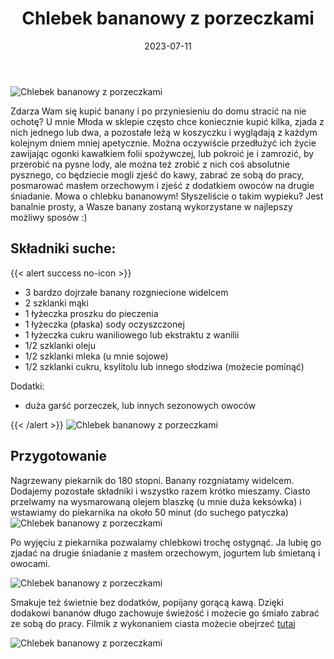 ﻿---
title: "Chlebek bananowy z porzeczkami"
date: 2023-07-11

categories:
- desery
tags:
- ciasto
- owoce
- wegańskie
- banany
- porzeczki
thumbnailImagePosition: "top"
---
![Chlebek bananowy z porzeczkami](/img/Chlebek-bananowy-z-porzeczkami/Chlebek-bananowy-z-porzeczkami-1.jpg)

Zdarza Wam się kupić banany i po przyniesieniu do domu stracić na nie ochotę? U mnie Młoda w sklepie często chce koniecznie kupić kilka, zjada z nich jednego lub dwa, a pozostałe leżą w koszyczku i wyglądają z każdym kolejnym dniem mniej apetycznie. Można oczywiście przedłużyć ich życie zawijając ogonki kawałkiem folii spożywczej, lub pokroić je i zamrozić, by przerobić na pysne lody, ale można też zrobić z nich coś absolutnie pysznego, co będziecie mogli zjeść do kawy, zabrać ze sobą do pracy, posmarować masłem orzechowym i zjeść z dodatkiem owoców na drugie śniadanie. Mowa o chlebku bananowym! Słyszeliście o takim wypieku? Jest banalnie prosty, a Wasze banany zostaną wykorzystane w najlepszy możliwy sposów :) 
<!--more-->

## Składniki suche:
{{< alert success no-icon >}}
- 3 bardzo dojrzałe banany rozgniecione widelcem
- 2 szklanki mąki
- 1 łyżeczka proszku do pieczenia
- 1 łyżeczka (płaska) sody oczyszczonej
- 1 łyżeczka cukru waniliowego lub ekstraktu z wanilii
- 1/2 szklanki oleju
- 1/2 szklanki mleka (u mnie sojowe)
- 1/2 szklanki cukru, ksylitolu lub innego słodziwa (możecie pominąć)


Dodatki:
- duża garść porzeczek, lub innych sezonowych owoców

{{< /alert >}}
![Chlebek bananowy z porzeczkami](/img/Chlebek-bananowy-z-porzeczkami/Chlebek-bananowy-z-porzeczkami-2.jpg)
## Przygotowanie

Nagrzewany piekarnik do 180 stopni.
Banany rozgniatamy widelcem. Dodajemy pozostałe składniki i wszystko razem krótko mieszamy. 
Ciasto przelwamy na wysmarowaną olejem blaszkę (u mnie duża keksówka) i wstawiamy do piekarnika na około 50 minut (do suchego patyczka)
![Chlebek bananowy z porzeczkami](/img/Chlebek-bananowy-z-porzeczkami/Chlebek-bananowy-z-porzeczkami-3.jpg)

Po wyjęciu z piekarnika pozwalamy chlebkowi trochę ostygnąć. Ja lubię go zjadać na drugie śniadanie z masłem orzechowym, jogurtem lub śmietaną i owocami.

![Chlebek bananowy z porzeczkami](/img/Chlebek-bananowy-z-porzeczkami/Chlebek-bananowy-z-porzeczkami-4.jpg)

Smakuje też świetnie bez dodatków, popijany gorącą kawą. Dzięki dodakowi bananów długo zachowuje świeżość i możecie go śmiało zabrać ze sobą do pracy. 
Filmik z wykonaniem ciasta możecie obejrzeć [tutaj](https://www.instagram.com/reel/CujUAuTNkcf/?utm_source=ig_web_copy_link&igshid=MzRlODBiNWFlZA==)


![Chlebek bananowy z porzeczkami](/img/Chlebek-bananowy-z-porzeczkami/Chlebek-bananowy-z-porzeczkami-5.jpg)
